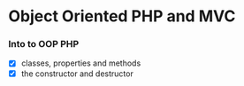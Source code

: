 # Object Oriented PHP and MVC


### Into to OOP PHP

- [x] classes, properties and methods
- [x] the constructor and destructor